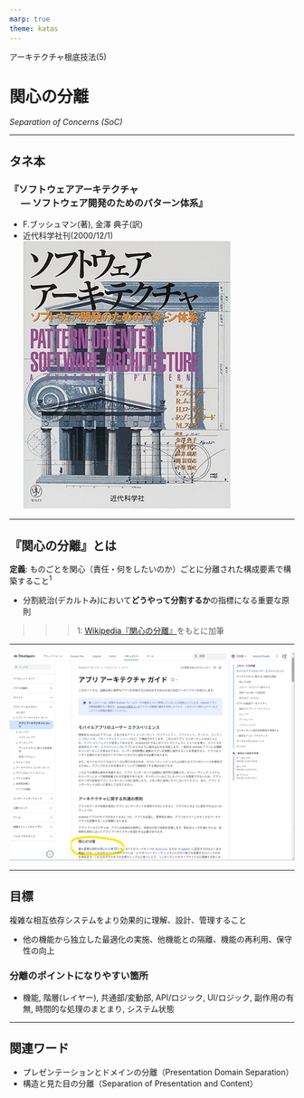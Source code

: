 ```yaml
---
marp: true
theme: katas
---
```

<!-- 
size: 16:9
paginate: true
-->
<!-- header: 勉強会# ― エンジニアとしての解像度を高めるための勉強会-->

アーキテクチャ根底技法(5)

# 関心の分離

_Separation of Concerns (SoC)_

---

## タネ本

### 『ソフトウェアアーキテクチャ<br>　 ― ソフトウェア開発のためのパターン体系』
* F.ブッシュマン(著), 金澤 典子(訳)
* 近代科学社刊(2000/12/1)
![bg right:30% 90%](assets/12-book.jpg)

<!-- ソフトウェアアーキテクチャ ― ソフトウェア開発のためのパターン体系: https://www.amazon.co.jp/dp/4764902834 -->

---

## 『関心の分離』とは

**定義**: ものごとを関心（責任・何をしたいのか）ごとに分離された構成要素で構築すること$^1$

* 分割統治(デカルトみ)において**どうやって分割するか**の指標になる重要な原則

>>> 1: [Wikipedia『関心の分離』](https://ja.wikipedia.org/wiki/%E9%96%A2%E5%BF%83%E3%81%AE%E5%88%86%E9%9B%A2)をもとに加筆
---

![bg contain](assets/14-android_app_guide.png)

<!-- Googleが公開しているアプリアーキテクチャガイド( https://developer.android.com/topic/architecture?hl=ja )では「最も重要な原則は関心の分離です」とある。あらゆる処理を１つのクラスにまとめないようにすることを求めている -->

---

## 目標

複雑な相互依存システムをより効果的に理解、設計、管理すること

* 他の機能から独立した最適化の実施、他機能との隔離、機能の再利用、保守性の向上

### 分離のポイントになりやすい箇所

* 機能, 階層(レイヤー), 共通部/変動部, API/ロジック, UI/ロジック, 副作用の有無, 時間的な処理のまとまり, システム状態

<!-- この考え方で１つ注意点がある。データをどう見るかという話。
たとえば３層アーキテクチャを考えると、画面、処理、データの３つに分かれるので、データ関連は１つのモジュールにまとめてしまおうとか、
あるいは信頼できる情報源（あるデータのオーナーが誰かという話）はデータ層にすべてまとめてしまおうとか。

前者の３層アーキテクチャでデータレイヤーを１つのモジュールに安易にまとめてしまうと、アプリ全体の設定とログインユーザーの情報とを
同じクラスで扱ってしまい、凝集度が低くなってしまう。
後者のデータの所有者・オーナーをすべて下位層のデータレイヤーにまとめてしまうという考えでは、画面上のリストが選択されている状態や
ラベルに表示する文字列のような、画面なりそのViewModelが持つべき情報をデータ層にまとめてしまうことになり、やはり凝集度が下がってしまう。
 -->

<!-- 関心の分離は、異なるトピック・コンテキスト・ドメインの要素を分離するという考え方だけでなく、
似たものは同じ場所にグルーピングするという、いわば「関心の集約」という言葉も暗に含んでいることを覚えておいてほしい -->

---

## 関連ワード

* プレゼンテーションとドメインの分離（Presentation Domain Separation）
* 構造と見た目の分離（Separation of Presentation and Content）

<!-- ユーザーインターフェースコードをその他のコードを分離する。アプリを作る人にとっては必須の知識。そうでなくても、たとえばJupyter notebookで計算処理とグラフ表示を別ブロックに分けること、ファームでも別モジュールとの接平面になるファイルと実際の処理とを別ファイルで実現すること -->

<!-- あらゆるデザインパターンや設計パターン、アーキテクチャパターンはこの関心の分離を何らかの方法で満たしている -->